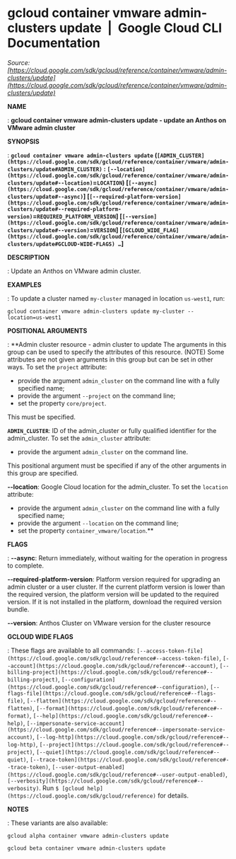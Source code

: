 # gcloud container vmware admin-clusters update  |  Google Cloud CLI Documentation

*Source: [https://cloud.google.com/sdk/gcloud/reference/container/vmware/admin-clusters/update](https://cloud.google.com/sdk/gcloud/reference/container/vmware/admin-clusters/update)*

**NAME**

: **gcloud container vmware admin-clusters update - update an Anthos on VMware admin cluster**

**SYNOPSIS**

: **`gcloud container vmware admin-clusters update` (`[ADMIN_CLUSTER](https://cloud.google.com/sdk/gcloud/reference/container/vmware/admin-clusters/update#ADMIN_CLUSTER)` : `[--location](https://cloud.google.com/sdk/gcloud/reference/container/vmware/admin-clusters/update#--location)`=`LOCATION`) [`[--async](https://cloud.google.com/sdk/gcloud/reference/container/vmware/admin-clusters/update#--async)`] [`[--required-platform-version](https://cloud.google.com/sdk/gcloud/reference/container/vmware/admin-clusters/update#--required-platform-version)`=`REQUIRED_PLATFORM_VERSION`] [`[--version](https://cloud.google.com/sdk/gcloud/reference/container/vmware/admin-clusters/update#--version)`=`VERSION`] [`[GCLOUD_WIDE_FLAG](https://cloud.google.com/sdk/gcloud/reference/container/vmware/admin-clusters/update#GCLOUD-WIDE-FLAGS) …`]**

**DESCRIPTION**

: Update an Anthos on VMware admin cluster.

**EXAMPLES**

: To update a cluster named ``my-cluster``
managed in location ``us-west1``, run:

```
gcloud container vmware admin-clusters update my-cluster --location=us-west1
```

**POSITIONAL ARGUMENTS**

: **Admin cluster resource - admin cluster to update The arguments in this group can
be used to specify the attributes of this resource. (NOTE) Some attributes are
not given arguments in this group but can be set in other ways.
To set the `project` attribute:

- provide the argument `admin_cluster` on the command line with a fully
specified name;
- provide the argument `--project` on the command line;
- set the property `core/project`.

This must be specified.

**`ADMIN_CLUSTER`**:
ID of the admin_cluster or fully qualified identifier for the admin_cluster.
To set the `admin_cluster` attribute:

- provide the argument `admin_cluster` on the command line.

This positional argument must be specified if any of the other arguments in this
group are specified.

**--location**:
Google Cloud location for the admin_cluster.
To set the `location` attribute:

- provide the argument `admin_cluster` on the command line with a fully
specified name;
- provide the argument `--location` on the command line;
- set the property `container_vmware/location`.**

**FLAGS**

: **--async**:
Return immediately, without waiting for the operation in progress to complete.

**--required-platform-version**:
Platform version required for upgrading an admin cluster or a user cluster. If
the current platform version is lower than the required version, the platform
version will be updated to the required version. If it is not installed in the
platform, download the required version bundle.

**--version**:
Anthos Cluster on VMware version for the cluster resource

**GCLOUD WIDE FLAGS**

: These flags are available to all commands: `[--access-token-file](https://cloud.google.com/sdk/gcloud/reference#--access-token-file)`,
`[--account](https://cloud.google.com/sdk/gcloud/reference#--account)`, `[--billing-project](https://cloud.google.com/sdk/gcloud/reference#--billing-project)`,
`[--configuration](https://cloud.google.com/sdk/gcloud/reference#--configuration)`,
`[--flags-file](https://cloud.google.com/sdk/gcloud/reference#--flags-file)`,
`[--flatten](https://cloud.google.com/sdk/gcloud/reference#--flatten)`, `[--format](https://cloud.google.com/sdk/gcloud/reference#--format)`, `[--help](https://cloud.google.com/sdk/gcloud/reference#--help)`, `[--impersonate-service-account](https://cloud.google.com/sdk/gcloud/reference#--impersonate-service-account)`,
`[--log-http](https://cloud.google.com/sdk/gcloud/reference#--log-http)`,
`[--project](https://cloud.google.com/sdk/gcloud/reference#--project)`, `[--quiet](https://cloud.google.com/sdk/gcloud/reference#--quiet)`, `[--trace-token](https://cloud.google.com/sdk/gcloud/reference#--trace-token)`, `[--user-output-enabled](https://cloud.google.com/sdk/gcloud/reference#--user-output-enabled)`,
`[--verbosity](https://cloud.google.com/sdk/gcloud/reference#--verbosity)`.
Run `$ [gcloud help](https://cloud.google.com/sdk/gcloud/reference)` for details.

**NOTES**

: These variants are also available:

```
gcloud alpha container vmware admin-clusters update
```

```
gcloud beta container vmware admin-clusters update
```